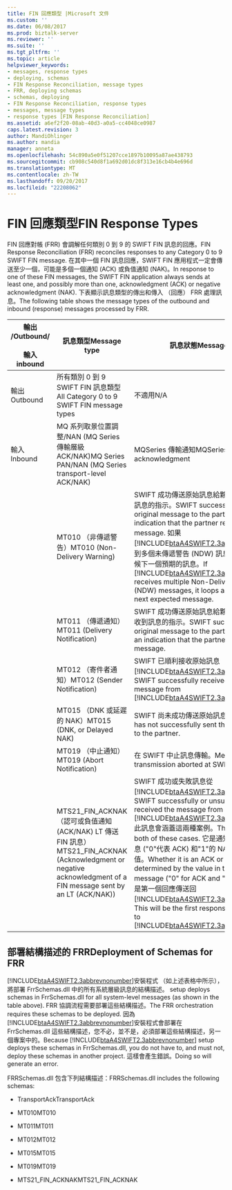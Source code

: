 ```yaml
---
title: FIN 回應類型 |Microsoft 文件
ms.custom: ''
ms.date: 06/08/2017
ms.prod: biztalk-server
ms.reviewer: ''
ms.suite: ''
ms.tgt_pltfrm: ''
ms.topic: article
helpviewer_keywords:
- messages, response types
- deploying, schemas
- FIN Response Reconciliation, message types
- FRR, deploying schemas
- schemas, deploying
- FIN Response Reconciliation, response types
- messages, message types
- response types [FIN Response Reconciliation]
ms.assetid: a6ef2f20-08ab-40d3-a0a5-cc4048ce0987
caps.latest.revision: 3
author: MandiOhlinger
ms.author: mandia
manager: anneta
ms.openlocfilehash: 54c890a5e0f51207cce1897b10095a87ae438793
ms.sourcegitcommit: cb908c540d8f1a692d01dc8f313e16cb4b4e696d
ms.translationtype: MT
ms.contentlocale: zh-TW
ms.lasthandoff: 09/20/2017
ms.locfileid: "22208062"
---
```

# <a name="fin-response-types"></a><span data-ttu-id="fd564-102">FIN 回應類型</span><span class="sxs-lookup"><span data-stu-id="fd564-102">FIN Response Types</span></span>
<span data-ttu-id="fd564-103">FIN 回應對帳 (FRR) 會調解任何類別 0 到 9 的 SWIFT FIN 訊息的回應。</span><span class="sxs-lookup"><span data-stu-id="fd564-103">FIN Response Reconciliation (FRR) reconciles responses to any Category 0 to 9 SWIFT FIN message.</span></span> <span data-ttu-id="fd564-104">在其中一個 FIN 訊息回應，SWIFT FIN 應用程式一定會傳送至少一個，可能是多個一個通知 (ACK) 或負值通知 (NAK)。</span><span class="sxs-lookup"><span data-stu-id="fd564-104">In response to one of these FIN messages, the SWIFT FIN application always sends at least one, and possibly more than one, acknowledgment (ACK) or negative acknowledgment (NAK).</span></span> <span data-ttu-id="fd564-105">下表顯示訊息類型的傳出和傳入 （回應） FRR 處理訊息。</span><span class="sxs-lookup"><span data-stu-id="fd564-105">The following table shows the message types of the outbound and inbound (response) messages processed by FRR.</span></span>  
  
|<span data-ttu-id="fd564-106">輸出 /</span><span class="sxs-lookup"><span data-stu-id="fd564-106">Outbound/</span></span><br /><br /> <span data-ttu-id="fd564-107">輸入</span><span class="sxs-lookup"><span data-stu-id="fd564-107">inbound</span></span>|<span data-ttu-id="fd564-108">訊息類型</span><span class="sxs-lookup"><span data-stu-id="fd564-108">Message type</span></span>|<span data-ttu-id="fd564-109">訊息狀態</span><span class="sxs-lookup"><span data-stu-id="fd564-109">Message status</span></span>|  
|----------------------------|------------------|--------------------|  
|<span data-ttu-id="fd564-110">輸出</span><span class="sxs-lookup"><span data-stu-id="fd564-110">Outbound</span></span>|<span data-ttu-id="fd564-111">所有類別 0 到 9 SWIFT FIN 訊息類型</span><span class="sxs-lookup"><span data-stu-id="fd564-111">All Category 0 to 9 SWIFT FIN message types</span></span>|<span data-ttu-id="fd564-112">不適用</span><span class="sxs-lookup"><span data-stu-id="fd564-112">N/A</span></span>|  
|<span data-ttu-id="fd564-113">輸入</span><span class="sxs-lookup"><span data-stu-id="fd564-113">Inbound</span></span>|<span data-ttu-id="fd564-114">MQ 系列取景位置調整/NAN (MQ Series 傳輸層級 ACK/NAK)</span><span class="sxs-lookup"><span data-stu-id="fd564-114">MQ Series PAN/NAN (MQ Series transport-level ACK/NAK)</span></span>|<span data-ttu-id="fd564-115">MQSeries 傳輸通知</span><span class="sxs-lookup"><span data-stu-id="fd564-115">MQSeries transport acknowledgment</span></span>|  
||<span data-ttu-id="fd564-116">MT010 （非傳遞警告）</span><span class="sxs-lookup"><span data-stu-id="fd564-116">MT010 (Non-Delivery Warning)</span></span>|<span data-ttu-id="fd564-117">SWIFT 成功傳送原始訊息給夥伴，但夥伴已收到訊息的指示。</span><span class="sxs-lookup"><span data-stu-id="fd564-117">SWIFT successfully sent the original message to the partner, but has no indication that the partner received the message.</span></span> <span data-ttu-id="fd564-118">如果[!INCLUDE[btaA4SWIFT2.3abbrevnonumber](../../includes/btaa4swift2-3abbrevnonumber-md.md)]收到多個未傳遞警告 (NDW) 訊息，執行迴圈，並等候下一個預期的訊息。</span><span class="sxs-lookup"><span data-stu-id="fd564-118">If [!INCLUDE[btaA4SWIFT2.3abbrevnonumber](../../includes/btaa4swift2-3abbrevnonumber-md.md)] receives multiple Non-Delivery Warning (NDW) messages, it loops and waits for the next expected message.</span></span>|  
||<span data-ttu-id="fd564-119">MT011 （傳遞通知）</span><span class="sxs-lookup"><span data-stu-id="fd564-119">MT011 (Delivery Notification)</span></span>|<span data-ttu-id="fd564-120">SWIFT 成功傳送原始訊息給夥伴，並接收夥伴已收到訊息的指示。</span><span class="sxs-lookup"><span data-stu-id="fd564-120">SWIFT successfully sent the original message to the partner, and received an indication that the partner received the message.</span></span>|  
||<span data-ttu-id="fd564-121">MT012 （寄件者通知）</span><span class="sxs-lookup"><span data-stu-id="fd564-121">MT012 (Sender Notification)</span></span>|<span data-ttu-id="fd564-122">SWIFT 已順利接收原始訊息[!INCLUDE[btaA4SWIFT2.3abbrevnonumber](../../includes/btaa4swift2-3abbrevnonumber-md.md)]。</span><span class="sxs-lookup"><span data-stu-id="fd564-122">SWIFT successfully received the original message from [!INCLUDE[btaA4SWIFT2.3abbrevnonumber](../../includes/btaa4swift2-3abbrevnonumber-md.md)].</span></span>|  
||<span data-ttu-id="fd564-123">MT015 （DNK 或延遲的 NAK）</span><span class="sxs-lookup"><span data-stu-id="fd564-123">MT015 (DNK, or Delayed NAK)</span></span>|<span data-ttu-id="fd564-124">SWIFT 尚未成功傳送原始訊息給夥伴。</span><span class="sxs-lookup"><span data-stu-id="fd564-124">SWIFT has not successfully sent the original message to the partner.</span></span>|  
||<span data-ttu-id="fd564-125">MT019 （中止通知）</span><span class="sxs-lookup"><span data-stu-id="fd564-125">MT019 (Abort Notification)</span></span>|<span data-ttu-id="fd564-126">在 SWIFT 中止訊息傳輸。</span><span class="sxs-lookup"><span data-stu-id="fd564-126">Message transmission aborted at SWIFT.</span></span>|  
||<span data-ttu-id="fd564-127">MTS21_FIN_ACKNAK （認可或負值通知 (ACK/NAK) LT 傳送 FIN 訊息）</span><span class="sxs-lookup"><span data-stu-id="fd564-127">MTS21_FIN_ACKNAK (Acknowledgment or negative acknowledgment of a FIN message sent by an LT (ACK/NAK))</span></span>|<span data-ttu-id="fd564-128">SWIFT 成功或失敗訊息從[!INCLUDE[btaA4SWIFT2.3abbrevnonumber](../../includes/btaa4swift2-3abbrevnonumber-md.md)]。</span><span class="sxs-lookup"><span data-stu-id="fd564-128">SWIFT successfully or unsuccessfully received the message from [!INCLUDE[btaA4SWIFT2.3abbrevnonumber](../../includes/btaa4swift2-3abbrevnonumber-md.md)].</span></span> <span data-ttu-id="fd564-129">此訊息會涵蓋這兩種案例。</span><span class="sxs-lookup"><span data-stu-id="fd564-129">This message covers both of these cases.</span></span> <span data-ttu-id="fd564-130">它是通知或 NAK 取決於訊息 ("0"代表 ACK) 和"1"的 NAK 451 欄位中的值。</span><span class="sxs-lookup"><span data-stu-id="fd564-130">Whether it is an ACK or a NAK is determined by the value in the 451 field of the message ("0" for ACK and "1" for NAK).</span></span> <span data-ttu-id="fd564-131">這會是第一個回應傳送回[!INCLUDE[btaA4SWIFT2.3abbrevnonumber](../../includes/btaa4swift2-3abbrevnonumber-md.md)]。</span><span class="sxs-lookup"><span data-stu-id="fd564-131">This will be the first response delivered back to [!INCLUDE[btaA4SWIFT2.3abbrevnonumber](../../includes/btaa4swift2-3abbrevnonumber-md.md)].</span></span>|  
  
## <a name="deployment-of-schemas-for-frr"></a><span data-ttu-id="fd564-132">部署結構描述的 FRR</span><span class="sxs-lookup"><span data-stu-id="fd564-132">Deployment of Schemas for FRR</span></span>  
 [!INCLUDE[btaA4SWIFT2.3abbrevnonumber](../../includes/btaa4swift2-3abbrevnonumber-md.md)]<span data-ttu-id="fd564-133">安裝程式 （如上述表格中所示），將部署 FrrSchemas.dll 中的所有系統層級訊息的結構描述。</span><span class="sxs-lookup"><span data-stu-id="fd564-133"> setup deploys schemas in FrrSchemas.dll for all system-level messages (as shown in the table above).</span></span> <span data-ttu-id="fd564-134">FRR 協調流程需要部署這些結構描述。</span><span class="sxs-lookup"><span data-stu-id="fd564-134">The FRR orchestration requires these schemas to be deployed.</span></span> <span data-ttu-id="fd564-135">因為[!INCLUDE[btaA4SWIFT2.3abbrevnonumber](../../includes/btaa4swift2-3abbrevnonumber-md.md)]安裝程式會部署在 FrrSchemas.dll 這些結構描述，您不必，並不是，必須部署這些結構描述，另一個專案中的。</span><span class="sxs-lookup"><span data-stu-id="fd564-135">Because [!INCLUDE[btaA4SWIFT2.3abbrevnonumber](../../includes/btaa4swift2-3abbrevnonumber-md.md)] setup deploys these schemas in FrrSchemas.dll, you do not have to, and must not, deploy these schemas in another project.</span></span> <span data-ttu-id="fd564-136">這樣會產生錯誤。</span><span class="sxs-lookup"><span data-stu-id="fd564-136">Doing so will generate an error.</span></span>  
  
 <span data-ttu-id="fd564-137">FRRSchemas.dll 包含下列結構描述：</span><span class="sxs-lookup"><span data-stu-id="fd564-137">FRRSchemas.dll includes the following schemas:</span></span>  
  
-   <span data-ttu-id="fd564-138">TransportAck</span><span class="sxs-lookup"><span data-stu-id="fd564-138">TransportAck</span></span>  
  
-   <span data-ttu-id="fd564-139">MT010</span><span class="sxs-lookup"><span data-stu-id="fd564-139">MT010</span></span>  
  
-   <span data-ttu-id="fd564-140">MT011</span><span class="sxs-lookup"><span data-stu-id="fd564-140">MT011</span></span>  
  
-   <span data-ttu-id="fd564-141">MT012</span><span class="sxs-lookup"><span data-stu-id="fd564-141">MT012</span></span>  
  
-   <span data-ttu-id="fd564-142">MT015</span><span class="sxs-lookup"><span data-stu-id="fd564-142">MT015</span></span>  
  
-   <span data-ttu-id="fd564-143">MT019</span><span class="sxs-lookup"><span data-stu-id="fd564-143">MT019</span></span>  
  
-   <span data-ttu-id="fd564-144">MTS21_FIN_ACKNAK</span><span class="sxs-lookup"><span data-stu-id="fd564-144">MTS21_FIN_ACKNAK</span></span>
